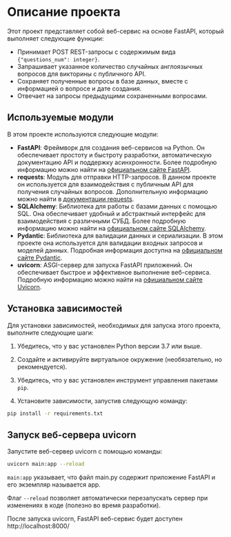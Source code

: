 # Описание проекта

Этот проект представляет собой веб-сервис на основе FastAPI, который выполняет следующие функции:

- Принимает POST REST-запросы с содержимым вида `{"questions_num": integer}`.
- Запрашивает указанное количество случайных англоязычных вопросов для викторины с публичного API.
- Сохраняет полученные вопросы в базе данных, вместе с информацией о вопросе и дате создания.
- Отвечает на запросы предыдущими сохраненными вопросами.

## Используемые модули

В этом проекте используются следующие модули:

- **FastAPI**: Фреймворк для создания веб-сервисов на Python. Он обеспечивает простоту и быстроту разработки, автоматическую документацию API и поддержку асинхронности. Более подробную информацию можно найти на [официальном сайте FastAPI](https://fastapi.tiangolo.com/).
- **requests**: Модуль для отправки HTTP-запросов. В данном проекте он используется для взаимодействия с публичным API для получения случайных вопросов. Дополнительную информацию можно найти в [документации requests](https://docs.python-requests.org/).
- **SQLAlchemy**: Библиотека для работы с базами данных с помощью SQL. Она обеспечивает удобный и абстрактный интерфейс для взаимодействия с различными СУБД. Более подробную информацию можно найти на [официальном сайте SQLAlchemy](https://www.sqlalchemy.org/).
- **Pydantic**: Библиотека для валидации данных и сериализации. В этом проекте она используется для валидации входных запросов и моделей данных. Подробная информация доступна на [официальном сайте Pydantic](https://pydantic-docs.helpmanual.io/).
- **uvicorn**: ASGI-сервер для запуска FastAPI приложений. Он обеспечивает быстрое и эффективное выполнение веб-сервиса. Подробную информацию можно найти на [официальном сайте Uvicorn](https://www.uvicorn.org/).

## Установка зависимостей

Для установки зависимостей, необходимых для запуска этого проекта, выполните следующие шаги:

1. Убедитесь, что у вас установлен Python версии 3.7 или выше.

2. Создайте и активируйте виртуальное окружение (необязательно, но рекомендуется).

3. Убедитесь, что у вас установлен инструмент управления пакетами `pip`.

4. Установите зависимости, запустив следующую команду:

```bash
pip install -r requirements.txt
```

## Запуск веб-сервера uvicorn

Запустите веб-сервер uvicorn с помощью команды:

```bash
uvicorn main:app --reload
```

`main:app` указывает, что файл main.py содержит приложение FastAPI и его экземпляр называется app.

Флаг `--reload` позволяет автоматически перезапускать сервер при изменениях в коде (полезно во время разработки).

После запуска uvicorn, FastAPI веб-сервис будет доступен http://localhost:8000/
